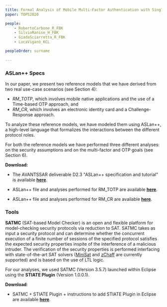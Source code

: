 ```yaml
---
title: Formal Analysis of Mobile Multi-Factor Authentication with Single Sign-On Login
paper: TOPS2020

people:
    - RobertoCarbone_R_FBK
    - SilvioRanise_H_FBK
    - GiadaSciarretta_R_FBK
    - LucaViganò_KCL

peopleOrder: surname
      
---
```


### ASLan++ Specs
In our paper, we present two reference models that we have derived from two real use-case scenarios (see Section 4):
- *RM_TOTP*, which involves mobile native applications and the use of a Time-based OTP approach, and
- *RM_CR*, which involves an electronic identity card and a Challenge-Response approach.

To analyze these reference models, we have modeled them using ASLan++, a high-level language that formalizes the interactions between the different protocol roles.

For both the reference models we have performed three different analyses: on the security assumptions and on the multi-factor and OTP goals (see Section 6).

**Download:**
- The AVANTSSAR deliverable D2.3 "ASLan++ specification and tutorial" is available [**here**](https://drive.google.com/a/fbk.eu/file/d/1TsPxkw09ziDaY21ytgIZyg7m9I9lpBMb/view?usp=sharing).

- ASLan++ file and analyses performed for RM_TOTP are available [**here**](https://drive.google.com/file/d/1p8d6mIc1vEi4-_H-ofRODheawetPbl3C/view?usp=sharing).

- ASLan++ file and analyses performed for RM_CR are available [**here**](https://drive.google.com/file/d/1-eQvxpGhEYvBOK6-wKu5Tt3Z_Zjicdon/view?usp=sharing).

### Tools
**SATMC** (SAT-based Model Checker) is an open and flexible platform for model-checking security protocols via reduction to SAT.  SATMC takes as input a security protocol and can determine whether the concurrent execution of a  finite number of sessions of the specified protocol satisfies the expected security properties inspite of the interference of a malicious intruder. The verification of the security properties is performed  interfacing with state-of-the-art SAT solvers ([MiniSat](http://minisat.se) and [zChaff](https://www.princeton.edu/~chaff/zchaff.html) are currently supported) and is based on the use of LTL logic.

For our analyses, we used SATMC (Version 3.5.7) launched within Eclipse using the **STIATE Plugin** (Version 1.0.0.1). 

**Download**:
- SATMC + STIATE Plugin + instructions to add STIATE Plugin in Eclipse are available [**here**](https://drive.google.com/a/fbk.eu/file/d/1Qc5T_VxXYPLh6i4IbEmuZlh_vM5cKu3_/view?usp=sharing).